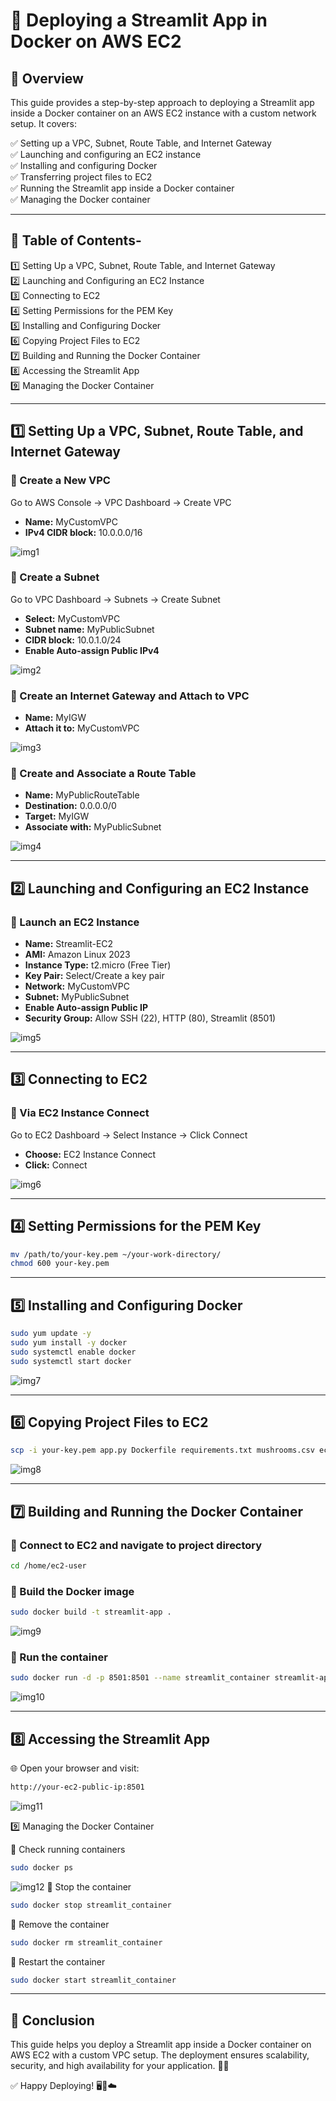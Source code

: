 # 🚀 Deploying a Streamlit App in Docker on AWS EC2

## 📌 Overview
This guide provides a step-by-step approach to deploying a Streamlit app inside a Docker container on an AWS EC2 instance with a custom network setup. It covers:

✅ Setting up a VPC, Subnet, Route Table, and Internet Gateway  
✅ Launching and configuring an EC2 instance  
✅ Installing and configuring Docker  
✅ Transferring project files to EC2  
✅ Running the Streamlit app inside a Docker container  
✅ Managing the Docker container  

---

## 📖 Table of Contents-
1️⃣ Setting Up a VPC, Subnet, Route Table, and Internet Gateway  
2️⃣ Launching and Configuring an EC2 Instance  
3️⃣ Connecting to EC2  
4️⃣ Setting Permissions for the PEM Key  
5️⃣ Installing and Configuring Docker  
6️⃣ Copying Project Files to EC2  
7️⃣ Building and Running the Docker Container  
8️⃣ Accessing the Streamlit App  
9️⃣ Managing the Docker Container  

---

## 1️⃣ Setting Up a VPC, Subnet, Route Table, and Internet Gateway

### 🔹 Create a New VPC
Go to AWS Console → VPC Dashboard → Create VPC  
- **Name:** MyCustomVPC  
- **IPv4 CIDR block:** 10.0.0.0/16  

![img1](https://github.com/vansh1306/DockStorm/blob/main/10.%20Deploying%20a%20Streamlit%20App%20in%20Docker%20on%20AWS%20EC2/Images/1.jpg)

### 🔹 Create a Subnet
Go to VPC Dashboard → Subnets → Create Subnet  
- **Select:** MyCustomVPC  
- **Subnet name:** MyPublicSubnet  
- **CIDR block:** 10.0.1.0/24  
- **Enable Auto-assign Public IPv4**  

![img2](https://github.com/vansh1306/DockStorm/blob/main/10.%20Deploying%20a%20Streamlit%20App%20in%20Docker%20on%20AWS%20EC2/Images/2.jpg)

### 🔹 Create an Internet Gateway and Attach to VPC
- **Name:** MyIGW  
- **Attach it to:** MyCustomVPC  

![img3](https://github.com/vansh1306/DockStorm/blob/main/10.%20Deploying%20a%20Streamlit%20App%20in%20Docker%20on%20AWS%20EC2/Images/3.jpg)

### 🔹 Create and Associate a Route Table
- **Name:** MyPublicRouteTable  
- **Destination:** 0.0.0.0/0  
- **Target:** MyIGW  
- **Associate with:** MyPublicSubnet  

![img4](https://github.com/vansh1306/DockStorm/blob/main/10.%20Deploying%20a%20Streamlit%20App%20in%20Docker%20on%20AWS%20EC2/Images/4.jpg)

---

## 2️⃣ Launching and Configuring an EC2 Instance

### 🔹 Launch an EC2 Instance
- **Name:** Streamlit-EC2  
- **AMI:** Amazon Linux 2023  
- **Instance Type:** t2.micro (Free Tier)  
- **Key Pair:** Select/Create a key pair  
- **Network:** MyCustomVPC  
- **Subnet:** MyPublicSubnet  
- **Enable Auto-assign Public IP**  
- **Security Group:** Allow SSH (22), HTTP (80), Streamlit (8501)  

![img5](https://github.com/vansh1306/DockStorm/blob/main/10.%20Deploying%20a%20Streamlit%20App%20in%20Docker%20on%20AWS%20EC2/Images/5.jpg)

---

## 3️⃣ Connecting to EC2

### 🔹 Via EC2 Instance Connect
Go to EC2 Dashboard → Select Instance → Click Connect  
- **Choose:** EC2 Instance Connect  
- **Click:** Connect  

![img6](https://github.com/vansh1306/DockStorm/blob/main/10.%20Deploying%20a%20Streamlit%20App%20in%20Docker%20on%20AWS%20EC2/Images/6.jpg)


---

## 4️⃣ Setting Permissions for the PEM Key
```sh
mv /path/to/your-key.pem ~/your-work-directory/
chmod 600 your-key.pem
```

---

## 5️⃣ Installing and Configuring Docker
```sh
sudo yum update -y
sudo yum install -y docker
sudo systemctl enable docker
sudo systemctl start docker
```

![img7](https://github.com/vansh1306/DockStorm/blob/main/10.%20Deploying%20a%20Streamlit%20App%20in%20Docker%20on%20AWS%20EC2/Images/7.jpg)

---

## 6️⃣ Copying Project Files to EC2
```sh
scp -i your-key.pem app.py Dockerfile requirements.txt mushrooms.csv ec2-user@your-ec2-public-ip:/home/ec2-user/
```

![img8](https://github.com/vansh1306/DockStorm/blob/main/10.%20Deploying%20a%20Streamlit%20App%20in%20Docker%20on%20AWS%20EC2/Images/8.jpg)

---

## 7️⃣ Building and Running the Docker Container

### 🔹 Connect to EC2 and navigate to project directory
```sh
cd /home/ec2-user
```
### 🔹 Build the Docker image
```sh
sudo docker build -t streamlit-app .
```

![img9](https://github.com/vansh1306/DockStorm/blob/main/10.%20Deploying%20a%20Streamlit%20App%20in%20Docker%20on%20AWS%20EC2/Images/10.jpg)

### 🔹 Run the container
```sh
sudo docker run -d -p 8501:8501 --name streamlit_container streamlit-app
```

![img10](https://github.com/vansh1306/DockStorm/blob/main/10.%20Deploying%20a%20Streamlit%20App%20in%20Docker%20on%20AWS%20EC2/Images/11.jpg)

---

## 8️⃣ Accessing the Streamlit App
🌐 Open your browser and visit:
```sh
http://your-ec2-public-ip:8501
```

![img11](https://github.com/vansh1306/DockStorm/blob/main/10.%20Deploying%20a%20Streamlit%20App%20in%20Docker%20on%20AWS%20EC2/Images/9.jpg)


9️⃣ Managing the Docker Container

🔹 Check running containers
```sh
sudo docker ps
```
![img12](https://github.com/vansh1306/DockStorm/blob/main/10.%20Deploying%20a%20Streamlit%20App%20in%20Docker%20on%20AWS%20EC2/Images/12.jpg)
🔹 Stop the container
```sh
sudo docker stop streamlit_container
```
🔹 Remove the container
```sh
sudo docker rm streamlit_container
```
🔹 Restart the container
```sh
sudo docker start streamlit_container
```
---
## 🎯 Conclusion
This guide helps you deploy a Streamlit app inside a Docker container on AWS EC2 with a custom VPC setup. The deployment ensures scalability, security, and high availability for your application. 🚀🎉

✅ Happy Deploying! 🖥️🐳☁️

